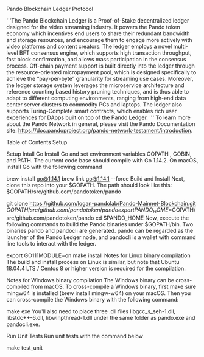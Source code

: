Pando Blockchain Ledger Protocol

'''The Pando Blockchain Ledger is a Proof-of-Stake decentralized ledger designed for the video streaming industry. It powers the Pando token economy which incentives end users to share their redundant bandwidth and storage resources, and encourage them to engage more actively with video platforms and content creators. The ledger employs a novel multi-level BFT consensus engine, which supports high transaction throughput, fast block confirmation, and allows mass participation in the consensus process. Off-chain payment support is built directly into the ledger through the resource-oriented micropayment pool, which is designed specifically to achieve the “pay-per-byte” granularity for streaming use cases. Moreover, the ledger storage system leverages the microservice architecture and reference counting based history pruning techniques, and is thus able to adapt to different computing environments, ranging from high-end data center server clusters to commodity PCs and laptops. The ledger also supports Turing-Complete smart contracts, which enables rich user experiences for DApps built on top of the Pando Ledger. 
'''
To learn more about the Pando Network in general, please visit the Pando Documentation site: https://doc.pandoproject.org/pando-network-testament/introduction.

Table of Contents
Setup

Setup
Intall Go
Install Go and set environment variables GOPATH , GOBIN, and PATH. The current code base should compile with Go 1.14.2. On macOS, install Go with the following command

brew install go@1.14.1
brew link go@1.14.1 --force
Build and Install
Next, clone this repo into your $GOPATH. The path should look like this: $GOPATH/src/github.com/pandotoken/pando

git clone https://github.com/logan-pandolab/Pando-Mainnet-Blockchain.git $GOPATH/src/github.com/pandotoken/pando
export PANDO_HOME=$GOPATH/src/github.com/pandotoken/pando
cd $PANDO_HOME
Now, execute the following commands to build the Pando binaries under $GOPATH/bin. Two binaries pando and pandocli are generated. pando can be regarded as the launcher of the Pando Ledger node, and pandocli is a wallet with command line tools to interact with the ledger.

export GO111MODULE=on
make install
Notes for Linux binary compilation
The build and install process on Linux is similar, but note that Ubuntu 18.04.4 LTS / Centos 8 or higher version is required for the compilation.

Notes for Windows binary compilation
The Windows binary can be cross-compiled from macOS. To cross-compile a Windows binary, first make sure mingw64 is installed (brew install mingw-w64) on your macOS. Then you can cross-compile the Windows binary with the following command:

make exe
You'll also need to place three .dll files libgcc_s_seh-1.dll, libstdc++-6.dll, libwinpthread-1.dll under the same folder as pando.exe and pandocli.exe.

Run Unit Tests
Run unit tests with the command below

make test_unit
